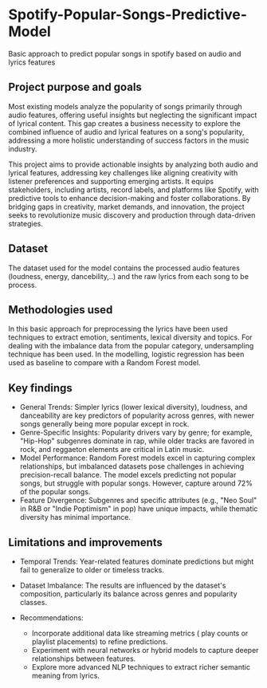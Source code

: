 # Spotify-Popular-Songs-Predictive-Model
Basic approach to predict popular songs in spotify based on audio and lyrics features

## Project purpose and goals
Most existing models analyze the popularity of songs primarily through audio features, offering useful insights but neglecting the significant impact of lyrical content. This gap creates a business necessity to explore the combined influence of audio and lyrical features on a song's popularity, addressing a more holistic understanding of success factors in the music industry.

This project aims to provide actionable insights by analyzing both audio and lyrical features, addressing key challenges like aligning creativity with listener preferences and supporting emerging artists. It equips stakeholders, including artists, record labels, and platforms like Spotify, with predictive tools to enhance decision-making and foster collaborations. By bridging gaps in creativity, market demands, and innovation, the project seeks to revolutionize music discovery and production through data-driven strategies.

## Dataset
The dataset used for the model contains the processed audio features (loudness, energy, dancebility,..) and the raw lyrics from each song to be process.

## Methodologies used
In this basic approach for preprocessing the lyrics have been used techniques to extract emotion, sentiments, lexical diversity and topics. For dealing with the imbalance data from the popular category, undersampling technique has been used. In the modelling, logistic regression has been used as baseline to compare with a Random Forest model.

## Key findings
- General Trends: Simpler lyrics (lower lexical diversity), loudness, and danceability are key predictors of popularity across genres, with newer songs generally being more popular except in rock.
- Genre-Specific Insights: Popularity drivers vary by genre; for example, "Hip-Hop" subgenres dominate in rap, while older tracks are favored in rock, and reggaeton elements are critical in Latin music.
- Model Performance: Random Forest models excel in capturing complex relationships, but imbalanced datasets pose challenges in achieving precision-recall balance. The model excels predicting not popular songs, but struggle with popular songs. However, capture around 72% of the popular songs.
- Feature Divergence: Subgenres and specific attributes (e.g., "Neo Soul" in R&B or "Indie Poptimism" in pop) have unique impacts, while thematic diversity has minimal importance.

## Limitations and improvements
- Temporal Trends: Year-related features dominate predictions but might fail to generalize to older or timeless tracks.
- Dataset Imbalance: The results are influenced by the dataset's composition, particularly its balance across genres and popularity classes.

- Recommendations:
    - Incorporate additional data like streaming metrics ( play counts or playlist placements) to refine predictions.
    - Experiment with neural networks or hybrid models to capture deeper relationships between features.
    - Explore more advanced NLP techniques to extract richer semantic meaning from lyrics.









